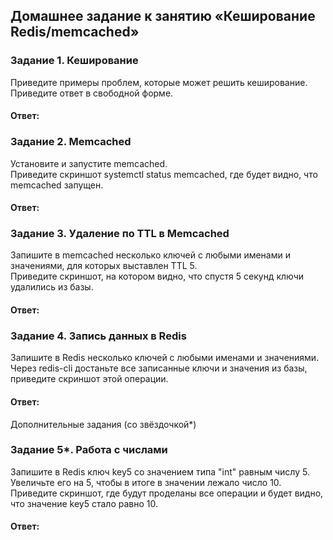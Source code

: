 ## Домашнее задание к занятию «Кеширование Redis/memcached»  

### Задание 1. Кеширование  
Приведите примеры проблем, которые может решить кеширование.  
Приведите ответ в свободной форме.  

#### Ответ:  


### Задание 2. Memcached  
Установите и запустите memcached.  
Приведите скриншот systemctl status memcached, где будет видно, что memcached запущен.  

#### Ответ:  


### Задание 3. Удаление по TTL в Memcached  
Запишите в memcached несколько ключей с любыми именами и значениями, для которых выставлен TTL 5.  
Приведите скриншот, на котором видно, что спустя 5 секунд ключи удалились из базы.  

#### Ответ:  


### Задание 4. Запись данных в Redis  
Запишите в Redis несколько ключей с любыми именами и значениями.  
Через redis-cli достаньте все записанные ключи и значения из базы, приведите скриншот этой операции.  

#### Ответ:  


Дополнительные задания (со звёздочкой*)  

### Задание 5*. Работа с числами  
Запишите в Redis ключ key5 со значением типа "int" равным числу 5. Увеличьте его на 5, чтобы в итоге в значении лежало число 10.  
Приведите скриншот, где будут проделаны все операции и будет видно, что значение key5 стало равно 10.  

#### Ответ:  

